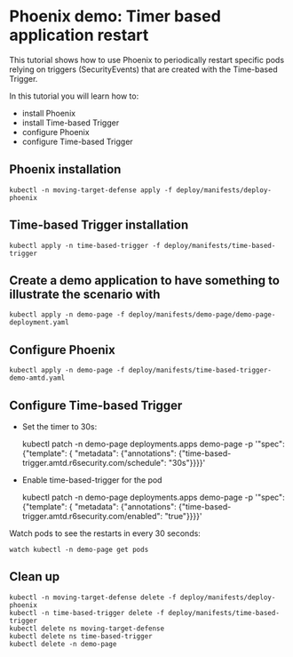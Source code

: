 # Phoenix demo: Timer based application restart

This tutorial shows how to use Phoenix to periodically restart specific pods relying on triggers (SecurityEvents) that are created with the Time-based Trigger.

In this tutorial you will learn how to:

- install Phoenix
- install Time-based Trigger
- configure Phoenix 
- configure Time-based Trigger

## Phoenix installation

    kubectl -n moving-target-defense apply -f deploy/manifests/deploy-phoenix

## Time-based Trigger installation

    kubectl apply -n time-based-trigger -f deploy/manifests/time-based-trigger

## Create a demo application to have something to illustrate the scenario with

    kubectl apply -n demo-page -f deploy/manifests/demo-page/demo-page-deployment.yaml

## Configure Phoenix

    kubectl apply -n demo-page -f deploy/manifests/time-based-trigger-demo-amtd.yaml

## Configure Time-based Trigger

- Set the timer to 30s:

    kubectl patch -n demo-page deployments.apps demo-page -p '"spec": {"template": { "metadata": {"annotations": {"time-based-trigger.amtd.r6security.com/schedule": "30s"}}}}'

-  Enable time-based-trigger for the pod

    kubectl patch -n demo-page deployments.apps demo-page -p '"spec": {"template": { "metadata": {"annotations": {"time-based-trigger.amtd.r6security.com/enabled": "true"}}}}'
	
Watch pods to see the restarts in every 30 seconds:

	watch kubectl -n demo-page get pods

## Clean up

    kubectl -n moving-target-defense delete -f deploy/manifests/deploy-phoenix
    kubectl -n time-based-trigger delete -f deploy/manifests/time-based-trigger
    kubectl delete ns moving-target-defense
    kubectl delete ns time-based-trigger
    kubectl delete -n demo-page
